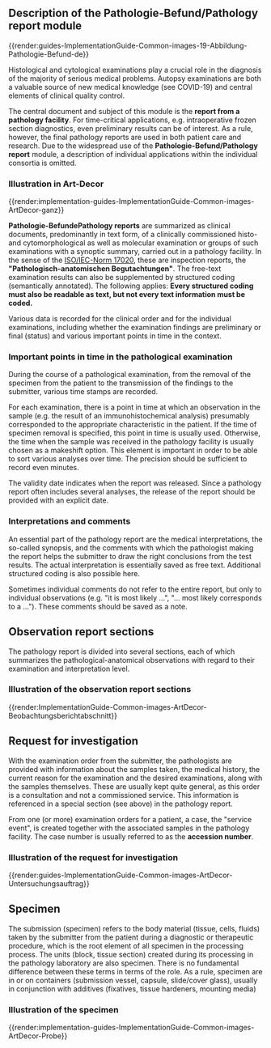 ## Description of the Pathologie-Befund/Pathology report module

{{render:guides-ImplementationGuide-Common-images-19-Abbildung-Pathologie-Befund-de}}

Histological and cytological examinations play a crucial role in the diagnosis of the majority of serious medical problems. Autopsy examinations are both a valuable source of new medical knowledge (see COVID-19) and central elements of clinical quality control.

The central document and subject of this module is the **report from a pathology facility**. For time-critical applications, e.g. intraoperative frozen section diagnostics, even preliminary results can be of interest. As a rule, however, the final pathology reports are used in both patient care and research. Due to the widespread use of the **Pathologie-Befund/Pathology report** module, a description of individual applications within the individual consortia is omitted.

### Illustration in Art-Decor

{{render:implementation-guides-ImplementationGuide-Common-images-ArtDecor-ganz}}

**Pathologie-BefundePathology reports** are summarized as clinical documents, predominantly in text form, of a clinically commissioned histo- and cytomorphological as well as molecular examination or groups of such examinations with a synoptic summary, carried out in a pathology facility. In the sense of the [ISO/IEC-Norm 17020](https://www.din.de/de/mitwirken/normenausschuesse/nqsz/veroeffentlichungen/wdc-beuth:din21:146320816), these are inspection reports, the **"Pathologisch-anatomischen Begutachtungen"**. The free-text examination results can also be supplemented by structured coding (semantically annotated). The following applies: **Every structured coding must also be readable as text, but not every text information must be coded.**

Various data is recorded for the clinical order and for the individual examinations, including whether the examination findings are preliminary or final (status) and various important points in time in the context.

### Important points in time in the pathological examination

During the course of a pathological examination, from the removal of the specimen from the patient to the transmission of the findings to the submitter, various time stamps are recorded.

For each examination, there is a point in time at which an observation in the sample (e.g. the result of an immunohistochemical analysis) presumably corresponded to the appropriate characteristic in the patient. If the time of specimen removal is specified, this point in time is usually used. Otherwise, the time when the sample was received in the pathology facility is usually chosen as a makeshift option. This element is important in order to be able to sort various analyses over time. The precision should be sufficient to record even minutes.

The validity date indicates when the report was released. Since a pathology report often includes several analyses, the release of the report should be provided with an explicit date.

### Interpretations and comments

An essential part of the pathology report are the medical interpretations, the so-called synopsis, and the comments with which the pathologist making the report helps the submitter to draw the right conclusions from the test results. The actual interpretation is essentially saved as free text. Additional structured coding is also possible here.

Sometimes individual comments do not refer to the entire report, but only to individual observations (e.g. "it is most likely ...", "... most likely corresponds to a ..."). These comments should be saved as a note.

## Observation report sections

The pathology report is divided into several sections, each of which summarizes the pathological-anatomical observations with regard to their examination and interpretation level.

### Illustration of the observation report sections 

{{render:ImplementationGuide-Common-images-ArtDecor-Beobachtungsberichtabschnitt}}

## Request for investigation

With the examination order from the submitter, the pathologists are provided with information about the samples taken, the medical history, the current reason for the examination and the desired examinations, along with the samples themselves. These are usually kept quite general, as this order is a consultation and not a commissioned service. This information is referenced in a special section (see above) in the pathology report.

From one (or more) examination orders for a patient, a case, the "service event", is created together with the associated samples in the pathology facility. The case number is usually referred to as the **accession number**.

### Illustration of the request for investigation

{{render:guides-ImplementationGuide-Common-images-ArtDecor-Untersuchungsauftrag}}


## Specimen

The submission (specimen) refers to the body material (tissue, cells, fluids) taken by the submitter from the patient during a diagnostic or therapeutic procedure, which is the root element of all specimen in the processing process. The units (block, tissue section) created during its processing in the pathology laboratory are also specimen. There is no fundamental difference between these terms in terms of the role. As a rule, specimen are in or on containers (submission vessel, capsule, slide/cover glass), usually in conjunction with additives (fixatives, tissue hardeners, mounting media)

### Illustration of the specimen 

{{render:implementation-guides-ImplementationGuide-Common-images-ArtDecor-Probe}}
